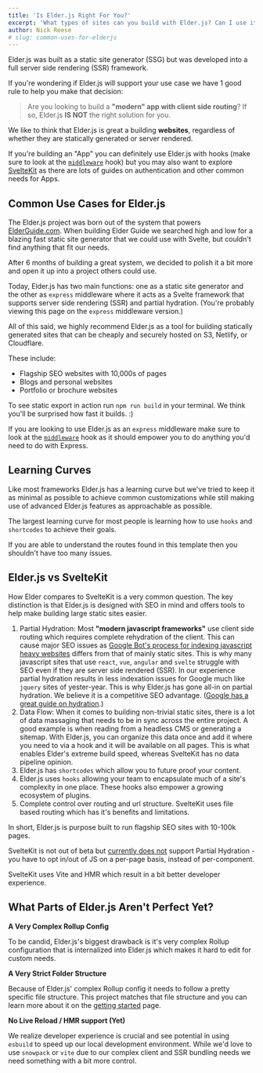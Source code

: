 ```yaml
---
title: 'Is Elder.js Right For You?'
excerpt: 'What types of sites can you build with Elder.js? Can I use it for ______? What parts of the project do most people struggle with?'
author: Nick Reese
# slug: common-uses-for-elderjs
---
```


Elder.js was built as a static site generator (SSG) but was developed into a full server side rendering (SSR) framework.

If you're wondering if Elder.js will support your use case we have 1 good rule to help you make that decision:

> Are you looking to build a **"modern" app with client side routing**? If so, Elder.js **IS NOT** the right solution for you.

We like to think that Elder.js is great a building **websites**, regardless of whether they are statically generated or server rendered.

If you're building an "App" you can definitely use Elder.js with hooks (make sure to look at the <a href="/middleware/">`middleware`</a> hook) but you may also want to explore <a href="https://kit.svelte.dev/">SvelteKit</a> as there are lots of guides on authentication and other common needs for Apps.

## Common Use Cases for Elder.js

The Elder.js project was born out of the system that powers <a href="https://elderguide.com/">ElderGuide.com</a>. When building Elder Guide we searched high and low for a blazing fast static site generator that we could use with Svelte, but couldn't find anything that fit our needs.

After 6 months of building a great system, we decided to polish it a bit more and open it up into a project others could use.

Today, Elder.js has two main functions: one as a static site generator and the other as `express` middleware where it acts as a Svelte framework that supports server side rendering (SSR) and partial hydration. (You're probably viewing this page on the `express` middleware version.)

All of this said, we highly recommend Elder.js as a tool for building statically generated sites that can be cheaply and securely hosted on S3, Netlify, or Cloudflare.

These include:

- Flagship SEO websites with 10,000s of pages
- Blogs and personal websites
- Portfolio or brochure websites

To see static export in action run `npm run build` in your terminal. We think you'll be surprised how fast it builds. :)

If you are looking to use Elder.js as an `express` middleware make sure to look at the <a href="/middleware/">`middleware`</a> hook as it should empower you to do anything you'd need to do with Express.

## Learning Curves

Like most frameworks Elder.js has a learning curve but we've tried to keep it as minimal as possible to achieve common customizations while still making use of advanced Elder.js features as approachable as possible.

The largest learning curve for most people is learning how to use `hooks` and `shortcodes` to achieve their goals.

If you are able to understand the routes found in this template then you shouldn't have too many issues.

## Elder.js vs SvelteKit

How Elder compares to SvelteKit is a very common question. The key distinction is that Elder.js is designed with SEO in mind and offers tools to help make building large static sites easier.

1. Partial Hydration: Most **"modern javascript frameworks"** use client side routing which requires complete rehydration of the client. This can cause major SEO issues as [Google Bot's process for indexing javascript heavy websites](https://developers.google.com/search/docs/guides/javascript-seo-basics) differs from that of mainly static sites. This is why many javascript sites that use `react`, `vue`, `angular` and `svelte` struggle with SEO even if they are server side rendered (SSR). In our experience partial hydration results in less indexation issues for Google much like `jquery` sites of yester-year. This is why Elder.js has gone all-in on partial hydration. We believe it is a competitive SEO advantage. ([Google has a great guide on hydration](https://developers.google.com/web/updates/2019/02/rendering-on-the-web).)
2. Data Flow: When it comes to building non-trivial static sites, there is a lot of data massaging that needs to be in sync across the entire project. A good example is when reading from a headless CMS or generating a sitemap. With Elder.js, you can organize this data once and add it where you need to via a hook and it will be available on all pages. This is what enables Elder's extreme build speed, whereas SvelteKit has no data pipeline opinion.
3. Elder.js has `shortcodes` which allow you to future proof your content.
4. Elder.js uses `hooks` allowing your team to encapsulate much of a site's complexity in one place. These hooks also empower a growing ecosystem of plugins.
5. Complete control over routing and url structure. SvelteKit uses file based routing which has it's benefits and limitations.

In short, Elder.js is purpose built to run flagship SEO sites with 10-100k pages.

SvelteKit is not out of beta but [currently does not](https://github.com/sveltejs/kit/issues/1390) support Partial Hydration - you have to opt in/out of JS on a per-page basis, instead of per-component.

SvelteKit uses Vite and HMR which result in a bit better developer experience.

## What Parts of Elder.js Aren't Perfect Yet?

**A Very Complex Rollup Config**

To be candid, Elder.js's biggest drawback is it's very complex Rollup configuration that is internalized into Elder.js which makes it hard to edit for custom needs.

**A Very Strict Folder Structure**

Because of Elder.js' complex Rollup config it needs to follow a pretty specific file structure. This project matches that file structure and you can learn more about it on the <a href="/getting-started/">getting started</a> page.

**No Live Reload / HMR support (Yet)**

We realize developer experience is crucial and see potential in using `esbuild` to speed up our local development environment. While we'd love to use `snowpack` or `vite` due to our complex client and SSR bundling needs we need something with a bit more control.
